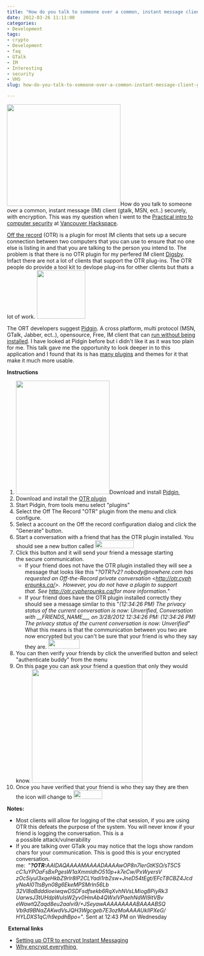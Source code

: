 ```yaml
---
title: "How do you talk to someone over a common, instant message client (Gtalk, MSN) securely, with encryption"
date: 2012-03-26 11:11:00
categories:
- Development
tags:
- crypto
- Development
- faq
- GTalk
- IM
- Interesting
- security
- VHS
slug: how-do-you-talk-to-someone-over-a-common-instant-message-client-gtalk-msn-securely-with-encryption

---
```


<a href="/public/uploads/2012/03/Encrypt_all_the_things.png"><img class="alignright size-medium wp-image-2766" title="Encrypt_all_the_things" src="/public/uploads/2012/03/Encrypt_all_the_things-300x269.png" alt="" width="300" height="269" /></a>How do you talk to someone over a common, instant message (IM) client (gtalk, MSN, ect..) securely, with encryption. This was my question when I went to the <a href="https://vancouver.hackspace.ca/wp/2012/03/01/practical-intro-to-computer-security-thursday-22nd-march-2012/">Practical intro to computer security</a> at <a href="https://vancouver.hackspace.ca">Vancouver Hackspace</a>.

<a href="http://www.cypherpunks.ca/otr/">Off the record</a> (OTR) is a plugin for most IM clients that sets up a secure connection between two computers that you can use to ensure that no one else is listing in and that you are talking to the person you intend to. The problem is that there is no OTR plugin for my perfered IM client <a href="http://www.digsby.com/">Digsby</a>. Infact there are not a lot of clients that support the OTR plug-ins. The OTR people do provide a tool kit to devlope plug-ins for other clients but thats a lot of work. <a href="/public/uploads/2012/03/PidginPortable_128.png"><img class="alignright size-full wp-image-2754" title="PidginPortable_128" src="/public/uploads/2012/03/PidginPortable_128.png" alt="" width="128" height="128" /></a>

The ORT developers suggest <a href="http://www.pidgin.im/">Pidgin</a>. A cross platform, multi protocol (MSN, GTalk, Jabber, ect..), opensource, Free, IM client that can <a href="http://portableapps.com/apps/internet/pidgin_portable">run without being installed</a>. I have looked at Pidgin before but i didn't like it as it was too plain for me. This talk gave me the opportunity to look deeper in to this application and I found that its is has <a href="http://developer.pidgin.im/wiki/ThirdPartyPlugins">many plugins</a> and themes for it that make it much more usable.

<strong>Instructions </strong>
<ol>
	<li><a href="/public/uploads/2012/03/ORT.png"><img class="alignright size-medium wp-image-2755" title="ORT" src="/public/uploads/2012/03/ORT-247x300.png" alt="" width="247" height="300" /></a>Download and install <a href="http://pidgin.im/">Pidgin </a></li>
	<li>Download and install the <a href="http://www.cypherpunks.ca/otr/index.php">OTR plugin</a></li>
	<li>Start Pidgin, from tools menu select "plugins"</li>
	<li>Select the Off The Record "OTR" plugin from the menu and click configure.</li>
	<li>Select a account on the Off the record configuration dialog and click the "Generate" button.</li>
	<li>Start a conversation with a friend that has the OTR plugin installed. You should see a new button called <a href="/public/uploads/2012/03/no-private.png"><img class="alignnone size-full wp-image-2756" title="no private" src="/public/uploads/2012/03/no-private.png" alt="" width="102" height="21" /></a></li>
	<li>Click this button and it will send your friend a message starting the secure communication.
<ul>
	<li>If your friend does not have the OTR plugin installed they will see a message that looks like this "<em>?OTR?v2? nobody@nowhere.com has requested an Off-the-Record private conversation &lt;<a href="http://otr.cypherpunks.ca/">http://otr.cyph<wbr>erpunks.ca/</wbr></a>&gt;.  However, you do not have a plugin to support that. See <a href="http://otr.cypherpunks.ca/">http://otr.cyph<wbr>erpunks.ca/</wbr></a>for more information.</em>"</li>
	<li>If your friend does have the OTR plugin installed correctly they should see a message similar to this "<em>(12:34:26 PM) The privacy status of the current conversation is now: Unverified, Conversation with __FRIENDS_NAME___ on 3/28/2012 12:34:26 PM: (12:34:26 PM) The privacy status of the current conversation is now: Unverified</em>" What this means is that the communication between you two are now encrypted but you can't be sure that your friend is who they say they are. <a href="/public/uploads/2012/03/unverified.png"><img class="alignnone size-full wp-image-2760" title="unverified" src="/public/uploads/2012/03/unverified.png" alt="" width="83" height="25" /></a></li>
</ul>
</li>
	<li>You can then verify your friends by click the unverified button and select "authenticate buddy" from the menu</li>
	<li>On this page you can ask your friend a question that only they would know.
<a href="/public/uploads/2012/03/questions.png"><img class="alignnone size-medium wp-image-2762" title="questions" src="/public/uploads/2012/03/questions-292x300.png" alt="" width="292" height="300" /></a></li>
	<li>Once you have verified that your friend is who they say they are then the icon will change to
<a href="/public/uploads/2012/03/private.png"><img class="alignnone size-full wp-image-2761" title="private" src="/public/uploads/2012/03/private.png" alt="" width="76" height="23" /></a></li>
</ol>
<div><strong>Notes:</strong></div>
<div>
<ul>
	<li>Most clients will allow for logging of the chat session, if you are using OTR this defeats the purpose of the system. You will never know if your friend is logging the conversation. This is a a possible attack/vulnerability</li>
	<li>If you are talking over GTalk you may notice that the logs show random chars for your communication. This is good this is your encrypted conversation.
<div>
<div>me:  "<em><strong>?OTR:</strong>AAIDAQAAAA</em><wbr><em>MAAAADAAAAwOP8n</em><wbr><em>7lerGtKSO/sT5C5</em><wbr><em>cC1uYPOaFsBxPge</em><wbr><em>sW1aXmmldhO510p</em><wbr><em>+k7eCw/PxWyersV</em><wbr><em>zOc5iyul3xqeHkb</em><wbr><em>Z9rlr8lP2CLYadi</em><wbr><em>1rb2sw+JneD54tE</em><wbr><em>gt/EFcT8CBZ4Jcd</em><wbr><em>yNeAI0TtsByn08g</em><wbr><em>6EkeMPSMrln56Lb</em><wbr><em>32Vl8aBdddioeiwqwDSDFsdfsekb6RqXvh</em><wbr><em>NVsLMiogBPiyRk3</em><wbr><em>UarwsJ3tUHdpWuI</em><wbr><em>sW2yv0HmAb4QWxl</em><wbr><em>VPaehNdWl9itVBv</em><wbr><em>eWawtQZaqd8eu2a</em><wbr><em>alvi9/+JSeyawAA</em><wbr><em>AAAAAAABAAAABSQ</em><wbr><em>Vb9d9BNaZAKwdVs</em><wbr><em>JQH3Wgcgeb7E3oz</em><wbr><em>MoAAAAUkIlPXeG/</em><wbr><em>HYLDXS1qC/h9epd</em><wbr><em>hBpo=</em>". Sent at 12:43 PM on Wednesday</wbr></wbr></wbr></wbr></wbr></wbr></wbr></wbr></wbr></wbr></wbr></wbr></wbr></wbr></wbr></wbr></wbr></wbr></wbr></wbr></wbr></wbr></wbr></wbr></div>
</div></li>
</ul>
</div>
<strong> External links </strong>
<ul>
	<li><a href="http://encrypteverything.ca/index.php/Setting_up_OTR_to_encrypt_Instant_Messaging">Setting up OTR to encrypt Instant Messaging</a></li>
	<li><a href="http://encrypteverything.ca/">Why encrypt everything </a></li>
</ul>
